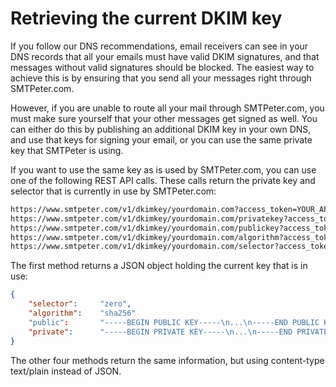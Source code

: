 # Retrieving the current DKIM key

If you follow our DNS recommendations, email receivers can see in your
DNS records that all your emails must have valid DKIM signatures, and that 
messages without valid signatures should be blocked. The easiest way to
achieve this is by ensuring that you send all your messages right through
SMTPeter.com.

However, if you are unable to route all your mail through SMTPeter.com,
you must make sure yourself that your other messages get signed as well.
You can either do this by publishing an additional DKIM key in your own 
DNS, and use that keys for signing your email, or you can use the same
private key that SMTPeter is using.

If you want to use the same key as is used by SMTPeter.com, you can
use one of the following REST API calls. These calls return the private key
and selector that is currently in use by SMTPeter.com:

````txt
https://www.smtpeter.com/v1/dkimkey/yourdomain.com?access_token=YOUR_API_TOKEN
https://www.smtpeter.com/v1/dkimkey/yourdomain.com/privatekey?access_token=YOUR_API_TOKEN
https://www.smtpeter.com/v1/dkimkey/yourdomain.com/publickey?access_token=YOUR_API_TOKEN
https://www.smtpeter.com/v1/dkimkey/yourdomain.com/algorithm?access_token=YOUR_API_TOKEN
https://www.smtpeter.com/v1/dkimkey/yourdomain.com/selector?access_token=YOUR_API_TOKEN
````

The first method returns a JSON object holding the current key that is in use:

````json
{
    "selector":     "zero",
    "algorithm":    "sha256"
    "public":       "-----BEGIN PUBLIC KEY-----\n...\n-----END PUBLIC KEY-----",
    "private":      "-----BEGIN PRIVATE KEY-----\n...\n-----END PRIVATE KEY-----",
}
````

The other four methods return the same information, but using content-type
text/plain instead of JSON.

